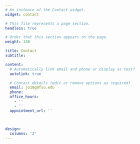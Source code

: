 ```yaml
---
# An instance of the Contact widget.
widget: contact

# This file represents a page section.
headless: true

# Order that this section appears on the page.
weight: 130

title: Contact
subtitle:

content:
  # Automatically link email and phone or display as text?
  autolink: true

  # Contact details (edit or remove options as required)
  email: jo18g@fsu.edu
  phone: 
  office_hours:
    - ''
    - ''
  appointment_url: ''
  
    

design:
  columns: '2'
---
```

